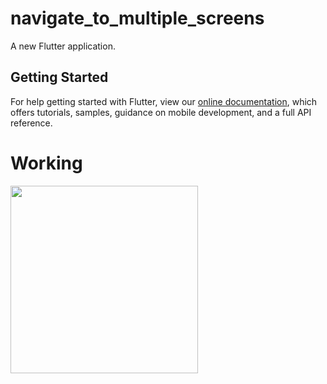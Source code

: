 # navigate_to_multiple_screens

A new Flutter application.

## Getting Started

For help getting started with Flutter, view our
[online documentation](https://flutter.dev/docs), which offers tutorials,
samples, guidance on mobile development, and a full API reference.

# Working

<img src="https://user-images.githubusercontent.com/73339220/101480976-3ef37980-3976-11eb-9643-cef6c682c473.gif" width=300 />